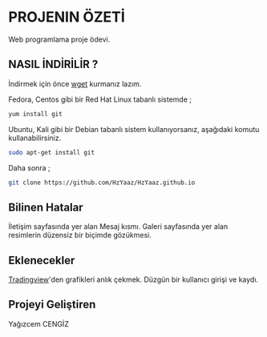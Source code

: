 # PROJENIN ÖZETİ

Web programlama proje ödevi.

## NASIL İNDİRİLİR ?

İndirmek için önce [wget](https://www.gnu.org/software/wget/) kurmanız lazım.


Fedora, Centos gibi bir Red Hat Linux tabanlı sistemde ;
```bash
yum install git
```

Ubuntu, Kali gibi bir Debian tabanlı sistem kullanıyorsanız, aşağıdaki komutu kullanabilirsiniz.
```bash
sudo apt-get install git
```

Daha sonra ;

```bash
git clone https://github.com/HzYaaz/HzYaaz.github.io
```

## Bilinen Hatalar

İletişim sayfasında yer alan Mesaj kısmı.
Galeri sayfasında yer alan resimlerin düzensiz bir biçimde gözükmesi.

## Eklenecekler
   [Tradingview](https://tr.tradingview.com/chart/)'den grafikleri anlık çekmek. Düzgün bir kullanıcı girişi ve kaydı.

## Projeyi Geliştiren
Yağızcem CENGİZ
